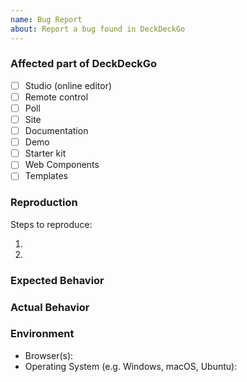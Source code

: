 ```yaml
---
name: Bug Report
about: Report a bug found in DeckDeckGo
---
```


### Affected part of DeckDeckGo

<!-- Please check the one that applies to this issue using `x` and remove the others. -->

- [ ] Studio (online editor)
- [ ] Remote control
- [ ] Poll
- [ ] Site
- [ ] Documentation
- [ ] Demo
- [ ] Starter kit
- [ ] Web Components
- [ ] Templates

<!-- In case the affected part would be a Web Component or Template, please specify which of them -->

### Reproduction

Steps to reproduce:

1.
2.

### Expected Behavior

<!-- What behavior were you expecting to see? -->

### Actual Behavior

<!-- What behavior did you actually see? -->

### Environment

<!-- Please provide any useful other information. -->

- Browser(s):
- Operating System (e.g. Windows, macOS, Ubuntu):
